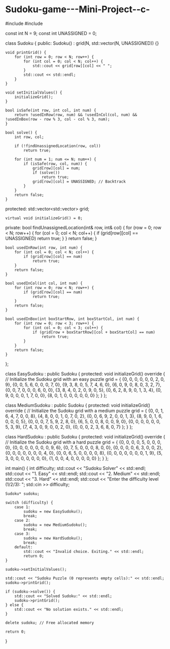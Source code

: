 # Sudoku-game---Mini-Project--c-
#include <iostream>
#include <vector>

const int N = 9;
const int UNASSIGNED = 0;

class Sudoku {
public:
    Sudoku() : grid(N, std::vector<int>(N, UNASSIGNED)) {}

    void printGrid() {
        for (int row = 0; row < N; row++) {
            for (int col = 0; col < N; col++) {
                std::cout << grid[row][col] << " ";
            }
            std::cout << std::endl;
        }
    }

    void setInitialValues() {
        initializeGrid();
    }

    bool isSafe(int row, int col, int num) {
        return !usedInRow(row, num) && !usedInCol(col, num) && !usedInBox(row - row % 3, col - col % 3, num);
    }

    bool solve() {
        int row, col;

        if (!findUnassignedLocation(row, col))
            return true;

        for (int num = 1; num <= N; num++) {
            if (isSafe(row, col, num)) {
                grid[row][col] = num;
                if (solve())
                    return true;
                grid[row][col] = UNASSIGNED; // Backtrack
            }
        }
        return false;
    }

protected:
    std::vector<std::vector<int>> grid;

    virtual void initializeGrid() = 0;

private:
    bool findUnassignedLocation(int& row, int& col) {
        for (row = 0; row < N; row++) {
            for (col = 0; col < N; col++) {
                if (grid[row][col] == UNASSIGNED)
                    return true;
            }
        }
        return false;
    }

    bool usedInRow(int row, int num) {
        for (int col = 0; col < N; col++) {
            if (grid[row][col] == num)
                return true;
        }
        return false;
    }

    bool usedInCol(int col, int num) {
        for (int row = 0; row < N; row++) {
            if (grid[row][col] == num)
                return true;
        }
        return false;
    }

    bool usedInBox(int boxStartRow, int boxStartCol, int num) {
        for (int row = 0; row < 3; row++) {
            for (int col = 0; col < 3; col++) {
                if (grid[row + boxStartRow][col + boxStartCol] == num)
                    return true;
            }
        }
        return false;
    }
};

class EasySudoku : public Sudoku {
protected:
    void initializeGrid() override {
        // Initialize the Sudoku grid with an easy puzzle
        grid = {
            {0, 0, 0, 0, 0, 0, 2, 0, 9},
            {0, 0, 5, 6, 0, 0, 0, 7, 0},
            {9, 3, 8, 0, 5, 7, 4, 6, 0},
            {6, 0, 9, 0, 8, 0, 3, 2, 7},
            {0, 0, 7, 0, 0, 0, 6, 0, 0},
            {3, 8, 4, 0, 2, 0, 9, 0, 5},
            {0, 6, 2, 8, 9, 0, 1, 3, 4},
            {0, 9, 0, 0, 0, 1, 7, 0, 0},
            {8, 0, 1, 0, 0, 0, 0, 0, 0}
        };
    }
};

class MediumSudoku : public Sudoku {
protected:
    void initializeGrid() override {
        // Initialize the Sudoku grid with a medium puzzle
        grid = {
            {0, 0, 1, 6, 4, 7, 0, 0, 8},
            {4, 8, 0, 0, 1, 0, 7, 0, 2},
            {0, 0, 6, 9, 2, 0, 0, 1, 3},
            {8, 9, 0, 1, 6, 0, 0, 0, 5},
            {0, 0, 0, 7, 5, 9, 2, 8, 0},
            {6, 5, 0, 0, 8, 0, 0, 9, 0},
            {0, 0, 0, 0, 0, 0, 5, 3, 9},
            {7, 4, 3, 0, 9, 0, 0, 2, 0},
            {0, 0, 0, 2, 3, 6, 8, 0, 7}
        };
    }
};

class HardSudoku : public Sudoku {
protected:
    void initializeGrid() override {
        // Initialize the Sudoku grid with a hard puzzle
        grid = {
            {0, 0, 0, 0, 5, 0, 0, 0, 0},
            {0, 0, 0, 0, 0, 0, 0, 9, 6},
            {0, 7, 5, 0, 0, 0, 8, 0, 0},
            {0, 0, 0, 0, 6, 3, 0, 0, 2},
            {0, 0, 0, 0, 0, 0, 0, 4, 0},
            {0, 0, 6, 5, 0, 0, 0, 0, 8},
            {0, 0, 0, 0, 0, 0, 0, 1, 9},
            {5, 3, 0, 0, 0, 0, 0, 0, 0},
            {1, 0, 0, 4, 0, 0, 0, 0, 0}
        };
    }
};

int main() {
    int difficulty;
    std::cout << "Sudoku Solver" << std::endl;
    std::cout << "1. Easy" << std::endl;
    std::cout << "2. Medium" << std::endl;
    std::cout << "3. Hard" << std::endl;
    std::cout << "Enter the difficulty level (1/2/3): ";
    std::cin >> difficulty;

    Sudoku* sudoku;

    switch (difficulty) {
        case 1:
            sudoku = new EasySudoku();
            break;
        case 2:
            sudoku = new MediumSudoku();
            break;
        case 3:
            sudoku = new HardSudoku();
            break;
        default:
            std::cout << "Invalid choice. Exiting." << std::endl;
            return 0;
    }

    sudoku->setInitialValues();

    std::cout << "Sudoku Puzzle (0 represents empty cells):" << std::endl;
    sudoku->printGrid();

    if (sudoku->solve()) {
        std::cout << "Solved Sudoku:" << std::endl;
        sudoku->printGrid();
    } else {
        std::cout << "No solution exists." << std::endl;
    }

    delete sudoku; // Free allocated memory

    return 0;
}
